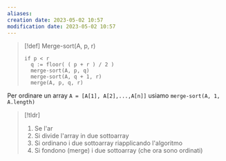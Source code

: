 ```yaml
---
aliases: 
creation date: 2023-05-02 10:57
modification date: 2023-05-02 10:57
---
```



>[!def] Merge-sort(A, p, r)
>```clike
>if p < r
>	q := floor( ( p + r ) / 2 )
>	merge-sort(A, p, q)
>	merge-sort(A, q + 1, r)
>	merge(A, p, q, r)
>```


Per ordinare un array `A = [A[1], A[2],...,A[n]]` usiamo `merge-sort(A, 1, A.length)`

>[!tldr]
>1. Se l'ar
>1. Si divide l'array in due sottoarray
>2. Si ordinano i due sottoarray riapplicando l'algoritmo
>3. Si fondono (merge) i due sottoarray (che ora sono ordinati)